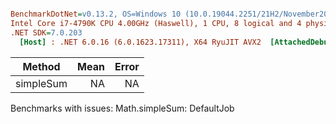 ``` ini

BenchmarkDotNet=v0.13.2, OS=Windows 10 (10.0.19044.2251/21H2/November2021Update)
Intel Core i7-4790K CPU 4.00GHz (Haswell), 1 CPU, 8 logical and 4 physical cores
.NET SDK=7.0.203
  [Host] : .NET 6.0.16 (6.0.1623.17311), X64 RyuJIT AVX2  [AttachedDebugger]


```
|    Method | Mean | Error |
|---------- |-----:|------:|
| simpleSum |   NA |    NA |

Benchmarks with issues:
  Math.simpleSum: DefaultJob
